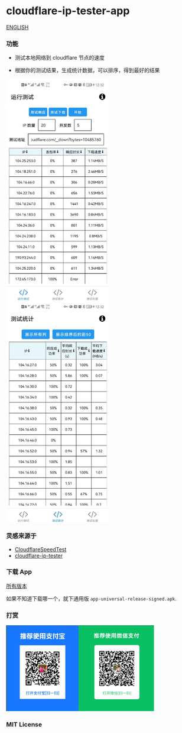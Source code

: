 # cloudflare-ip-tester-app

[ENGLISH](./README-EN.MD)

### 功能

- 测试本地网络到 cloudflare 节点的速度

- 根据你的测试结果，生成统计数据，可以排序，得到最好的结果

<div style="display: flex;flex-flow:row wrap;">
    <img src="./assets/images/test-run-min-zh.jpg" height="600">
    <img src="./assets/images/test-statistics-min-zh.jpg" height="600">
</div>

### 灵感来源于

- [CloudflareSpeedTest](https://github.com/XIU2/CloudflareSpeedTest)
- [cloudflare-ip-tester](https://github.com/TulvL/cloudflare-ip-tester)

### 下载 App

[所有版本](https://github.com/xianshenglu/cloudflare-ip-tester-app/releases)

如果不知道下载哪一个，就下通用版 `app-universal-release-signed.apk`.

### 打赏

<img style="width:400px" src="./assets/images/wechat-ali-pay.png"/>


### MIT License